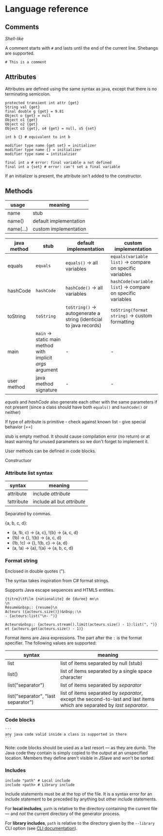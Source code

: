 # Language reference

## Comments

*Shell-like*

A comment starts with `#` and lasts until the end of the current line. Shebangs are supported.

```jslave
# This is a comment
```

## Attributes

Attributes are defined using the same syntax as java, except that there is no terminating semicolon.

```jslave
protected transient int attr {get}
String val {get}
final double g {get} = 9.81
Object o {get} = null
Object o1 {get}
Object o2 {get}
Object o3 {get}, o4 {get} = null, o5 {set}

int b {} # equivalent to int b

modifier type name {get set} = initializer
modifier type name {} = initializer
modifier type name = intitialzier

final int a # error: final variable a not defined
final int a {set} # error: can't set a final variable
```

If an initializer is present, the attribute isn't added to the constructor.

## Methods

usage|meaning
-|-
name|stub
name()|default implementation
name(...)|custom implementation

java method|stub|default implementation|custom implementation
-|-|-|-
equals|`equals`|`equals()` &rarr; all variables|`equals(variable list)` &rarr; compare on specific variables
hashCode|`hashCode`|`hashCode()` &rarr; all variables|`hashCode(variable list`) &rarr; compare on specific variables
toString|`toString`|`toString()` &rarr; autogenerate a string (identicial to java records)|`toString(format string)` &rarr; custom formatting
main|`main` &rarr; static main method with implicit *args* argument|-|-
user method|java method signature|-|-

*equals* and *hashCode* also generate each other with the same parameters if not present (since a class should have both `equals()` and `hashCode()` or neither)

If type of attribute is primitive - check against known list - give special behavior (==)

stub is empty method. It should cause compilation error (no return) or at least warning for unused parameters so we don't forget to implement it.

User methods can be defined in code blocks.

Constructuor

### Attribute list syntax

syntax|meaning
-|-
attribute|include *attribute*
!attribute|include all but *attribute*

Separated by commas.

{a, b, c, d}:

- (a, !b, c) &rarr; {a, c}, !{b} &rarr; {a, c, d}
- (!b) &rarr; {}, !{b} &rarr; {a, c, d}
- (!b, !c) &rarr; {}, !{b, c} &rarr; {a, d}
- (a, !a) &rarr; {a}, !{a} &rarr; {a, b, c, d}

### Format string

Enclosed in double quotes (").

The syntax takes inspiration from C# format strings.

Supports Java escape sequences and HTML5 entities.

```text
{titre}\tFilm {nationalite} de {duree} mn\n
\n
Résumé&nbsp;: {resume}\n
Acteurs ({acteurs.size()})&nbsp;:\n
- {acteurs:list("\n- ")}

Acteurs&nbsp;: {acteurs.stream().limit(acteurs.size() - 1):list(", ")} et {acteurs.get(acteurs.size() - 1)}
```

Format items are Java expressions. The part after the `:` is the format specifier. The following values are supported:

syntax|meaning
-|-
list|list of items separated by null (stub)
list()|list of items separated by a single space character
list("separator")|list of items separated by *separator*
list("separator", "last separator")|list of items separated by *separator*, except the second-to-last and last items which are separated by *last separator*.

### Code blocks

````jslave
```
any java code valid inside a class is supported in there
```
````

Note: code blocks should be used as a last resort &mdash; as they are dumb. The Java code they contain is simply copied to the output at an unspecified location. Members they define aren't visible in JSlave and won't be sorted.

### Includes

```jslave
include "path" # Local include
include <path> # Library include
```

Include statements must be at the top of the file. It is a syntax error for an include statement to be preceded by anything but other include statements.

For **local includes**, `path` is relative to the directory containing the current file &mdash; and *not* the current directory of the generator process.

For **library includes**, `path` is relative to the directory given by the `--library` CLI option (see [CLI documentation](CLI.md)).
